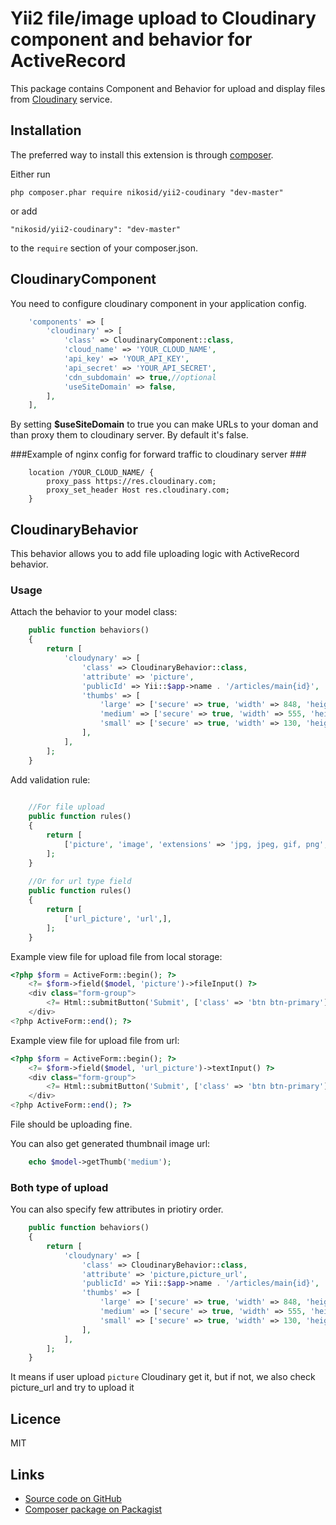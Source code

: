 # Yii2 file/image upload to Cloudinary component and behavior for ActiveRecord #
 
This package contains Component and Behavior for upload and 
display files from [Cloudinary](https://cloudinary.com/) service.
 
## Installation ##

The preferred way to install this extension is through [composer](http://getcomposer.org/download/).

Either run

    php composer.phar require nikosid/yii2-coudinary "dev-master"

or add

    "nikosid/yii2-coudinary": "dev-master"

to the `require` section of your composer.json.

## CloudinaryComponent ##

You need to configure cloudinary component in your application config.

```php
    'components' => [
        'cloudinary' => [
            'class' => CloudinaryComponent::class,
            'cloud_name' => 'YOUR_CLOUD_NAME',
            'api_key' => 'YOUR_API_KEY',
            'api_secret' => 'YOUR_API_SECRET',
            'cdn_subdomain' => true,//optional
            'useSiteDomain' => false,
        ],
    ],
```

By setting **$useSiteDomain** to true you can make URLs to your doman
and than proxy them to cloudinary server. By default it's false.

###Example of nginx config for forward traffic to cloudinary server ###

```
    location /YOUR_CLOUD_NAME/ {
        proxy_pass https://res.cloudinary.com;
        proxy_set_header Host res.cloudinary.com;
    }
```
 
## CloudinaryBehavior ##

This behavior allows you to add file uploading logic with ActiveRecord behavior.

### Usage ###
Attach the behavior to your model class:
```php
    public function behaviors()
    {
        return [
            'cloudynary' => [
                'class' => CloudinaryBehavior::class,
                'attribute' => 'picture',
                'publicId' => Yii::$app->name . '/articles/main{id}',
                'thumbs' => [
                    'large' => ['secure' => true, 'width' => 848, 'height' => 536, 'crop' => 'fill'],
                    'medium' => ['secure' => true, 'width' => 555, 'height' => 536, 'crop' => 'fill'],
                    'small' => ['secure' => true, 'width' => 130, 'height' => 125, 'crop' => 'fill'],
                ],
            ],
        ];
    }
```

Add validation rule:
```php
    
    //For file upload    
    public function rules()
    {
        return [
            ['picture', 'image', 'extensions' => 'jpg, jpeg, gif, png', 'on' => ['insert', 'update']],   
        ];
    }
    
    //Or for url type field    
    public function rules()
    {
        return [
            ['url_picture', 'url',],   
        ];
    }
```

Example view file for upload file from local storage:
```php
<?php $form = ActiveForm::begin(); ?>
    <?= $form->field($model, 'picture')->fileInput() ?>
    <div class="form-group">
        <?= Html::submitButton('Submit', ['class' => 'btn btn-primary']) ?>
    </div>
<?php ActiveForm::end(); ?>
```

Example view file for upload file from url:
```php
<?php $form = ActiveForm::begin(); ?>
    <?= $form->field($model, 'url_picture')->textInput() ?>
    <div class="form-group">
        <?= Html::submitButton('Submit', ['class' => 'btn btn-primary']) ?>
    </div>
<?php ActiveForm::end(); ?>
```

File should be uploading fine.


You can also get generated thumbnail image url:
```php
    echo $model->getThumb('medium');
```

### Both type of upload
You can also specify few attributes in priotiry order.

```php
    public function behaviors()
    {
        return [
            'cloudynary' => [
                'class' => CloudinaryBehavior::class,
                'attribute' => 'picture,picture_url',
                'publicId' => Yii::$app->name . '/articles/main{id}',
                'thumbs' => [
                    'large' => ['secure' => true, 'width' => 848, 'height' => 536, 'crop' => 'fill'],
                    'medium' => ['secure' => true, 'width' => 555, 'height' => 536, 'crop' => 'fill'],
                    'small' => ['secure' => true, 'width' => 130, 'height' => 125, 'crop' => 'fill'],
                ],
            ],
        ];
    }
```
It means if user upload `picture` Cloudinary get it, but if not, we also check picture_url and try to upload it 

## Licence ##

MIT
    
## Links ##

* [Source code on GitHub](https://github.com/nikosid/yii2-cloudinary)
* [Composer package on Packagist](https://packagist.org/packages/nikosid/yii2-cloudinary)
